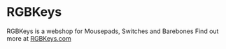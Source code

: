 # RGBKeys
RGBKeys is a webshop for Mousepads, Switches and Barebones
Find out more at [RGBKeys.com](https://rgbkeys.com/en)  
